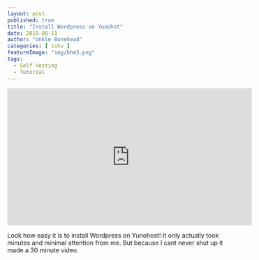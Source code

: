 ```yaml
---
layout: post
published: true
title: "Install Wordpress on Yunohst"
date: 2019-08-11
author: "Unkle Bonehead"
categories: [ tshv ]
featureImage: "img/bhm3.png"
tags:
  - Self Hosting
  - Tutorial
---
```

<iframe width="560" height="315" sandbox="allow-same-origin allow-scripts" src="https://peertube.social/videos/embed/3201c536-277f-43f8-b143-245dd7ba94fe" frameborder="0" allowfullscreen></iframe>

Look how easy it is to install Wordpress on Yunohost!
It only actually took minutes and minimal attention from me. But because I cant never shut up it made a 30 minute video.
